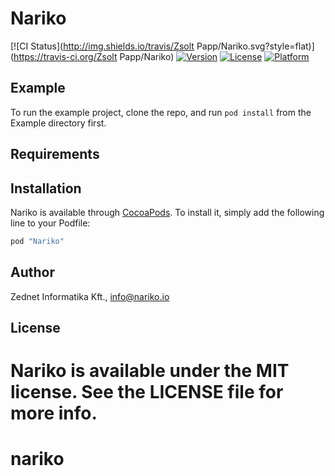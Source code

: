 # Nariko

[![CI Status](http://img.shields.io/travis/Zsolt Papp/Nariko.svg?style=flat)](https://travis-ci.org/Zsolt Papp/Nariko)
[![Version](https://img.shields.io/cocoapods/v/Nariko.svg?style=flat)](http://cocoapods.org/pods/Nariko)
[![License](https://img.shields.io/cocoapods/l/Nariko.svg?style=flat)](http://cocoapods.org/pods/Nariko)
[![Platform](https://img.shields.io/cocoapods/p/Nariko.svg?style=flat)](http://cocoapods.org/pods/Nariko)

## Example

To run the example project, clone the repo, and run `pod install` from the Example directory first.

## Requirements

## Installation

Nariko is available through [CocoaPods](http://cocoapods.org). To install
it, simply add the following line to your Podfile:

```ruby
pod "Nariko"
```

## Author

Zednet Informatika Kft., info@nariko.io

## License

Nariko is available under the MIT license. See the LICENSE file for more info.
=======
# nariko

